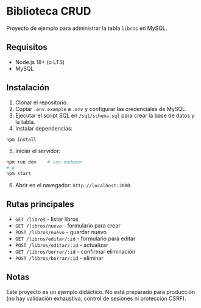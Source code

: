 # Biblioteca CRUD

Proyecto de ejemplo para administrar la tabla `libros` en MySQL.

## Requisitos
- Node.js 18+ (o LTS)
- MySQL

## Instalación
1. Clonar el repositorio.
2. Copiar `.env.example` a `.env` y configurar las credenciales de MySQL.
3. Ejecutar el script SQL en `/sql/schema.sql` para crear la base de datos y la tabla.
4. Instalar dependencias:

```bash
npm install
```

5. Iniciar el servidor:

```bash
npm run dev    # con nodemon
# o
npm start
```

6. Abrir en el navegador: `http://localhost:3000`.

## Rutas principales
- `GET /libros` - listar libros
- `GET /libros/nuevo` - formulario para crear
- `POST /libros/nuevo` - guardar nuevo
- `GET /libros/editar/:id` - formulario para editar
- `POST /libros/editar/:id` - actualizar
- `GET /libros/borrar/:id` - confirmar eliminación
- `POST /libros/borrar/:id` - eliminar

## Notas
Este proyecto es un ejemplo didáctico. No está preparado para producción (no hay validación exhaustiva, control de sesiones ni protección CSRF).